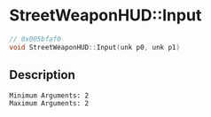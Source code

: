 # StreetWeaponHUD::Input
```c
// 0x005bfaf0
void StreetWeaponHUD::Input(unk p0, unk p1)
```
## Description
```
Minimum Arguments: 2
Maximum Arguments: 2
```
